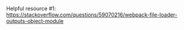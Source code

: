 Helpful resource #1: https://stackoverflow.com/questions/59070216/webpack-file-loader-outputs-object-module